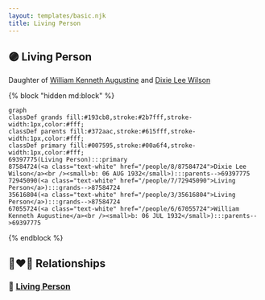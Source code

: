 ```yaml
---
layout: templates/basic.njk
title: Living Person
---
```

## 🟣 Living Person

Daughter of [William Kenneth Augustine](/people/6/67055724) and [Dixie Lee Wilson](/people/8/87584724)

{% block "hidden md:block" %}
```mermaid
graph
classDef grands fill:#193cb8,stroke:#2b7fff,stroke-width:1px,color:#fff;
classDef parents fill:#372aac,stroke:#615fff,stroke-width:1px,color:#fff;
classDef primary fill:#007595,stroke:#00a6f4,stroke-width:1px,color:#fff;
69397775(Living Person):::primary
87584724(<a class="text-white" href="/people/8/87584724">Dixie Lee Wilson</a><br /><small>b: 06 AUG 1932</small>):::parents-->69397775
72945090(<a class="text-white" href="/people/7/72945090">Living Person</a>):::grands-->87584724
35616804(<a class="text-white" href="/people/3/35616804">Living Person</a>):::grands-->87584724
67055724(<a class="text-white" href="/people/6/67055724">William Kenneth Augustine</a><br /><small>b: 06 JUL 1932</small>):::parents-->69397775
```
{% endblock %}

## 👩‍❤️‍👨 Relationships

### 🔵 [Living Person](/people/6/67865708)
